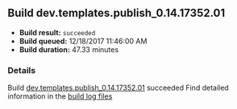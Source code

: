 ## Build dev.templates.publish_0.14.17352.01
- **Build result:** `succeeded`
- **Build queued:** 12/18/2017 11:46:00 AM
- **Build duration:** 47.33 minutes
### Details
Build [dev.templates.publish_0.14.17352.01](https://winappstudio.visualstudio.com/web/build.aspx?pcguid=a4ef43be-68ce-4195-a619-079b4d9834c2&builduri=vstfs%3a%2f%2f%2fBuild%2fBuild%2f24428) succeeded
Find detailed information in the [build log files](https://uwpctdiags.blob.core.windows.net/buildlogs/dev.templates.publish_0.14.17352.01_logs.zip)
